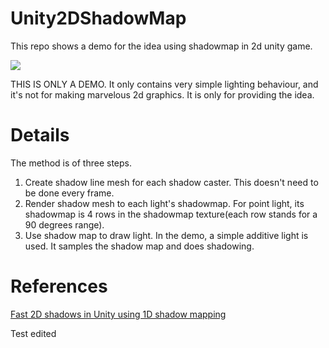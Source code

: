 # Unity2DShadowMap
This repo shows a demo for the idea using shadowmap in 2d unity game.

![](Images/Preview.gif)

THIS IS ONLY A DEMO. It only contains very simple lighting behaviour, and it's not for making marvelous 2d graphics. It is only for providing the idea.

# Details
The method is of three steps.
1. Create shadow line mesh for each shadow caster. This doesn't need to be done every frame.
2. Render shadow mesh to each light's shadowmap. For point light, its shadowmap is 4 rows in the shadowmap texture(each row stands for a 90 degrees range).
3. Use shadow map to draw light. In the demo, a simple additive light is used. It samples the shadow map and does shadowing.

# References
[Fast 2D shadows in Unity using 1D shadow mapping](https://www.gamasutra.com/blogs/RobWare/20180226/313491/Fast_2D_shadows_in_Unity_using_1D_shadow_mapping.php)


Test edited